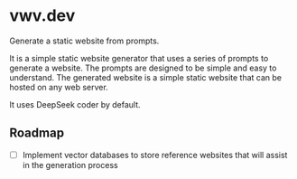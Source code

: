 # vwv.dev

Generate a static website from prompts.

It is a simple static website generator that uses a series of prompts to generate a website. The prompts are designed to be simple and easy to understand. The generated website is a simple static website that can be hosted on any web server.

It uses DeepSeek coder by default.

## Roadmap

- [ ] Implement vector databases to store reference websites that will assist in the generation process
